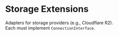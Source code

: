 # Storage Extensions

Adapters for storage providers (e.g., Cloudflare R2).  
Each must implement `ConnectionInterface`.
